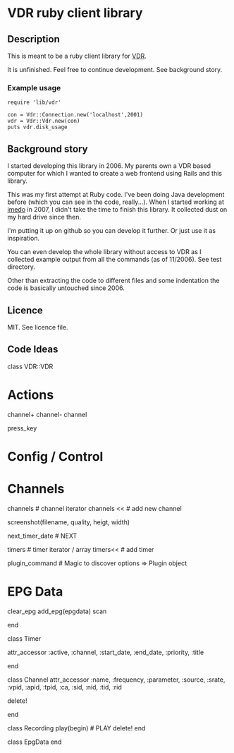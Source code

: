 # VDR ruby client library

## Description

This is meant to be a ruby client library for [VDR](http://www.tvdr.de/).

It is unfinished. Feel free to continue development. See background story.

### Example usage

    require 'lib/vdr'

    con = Vdr::Connection.new('localhost',2001)
    vdr = Vdr::Vdr.new(con)
    puts vdr.disk_usage


## Background story

I started developing this library in 2006. My parents own a VDR based computer for which I wanted to create a web frontend using Rails and this library.

This was my first attempt at Ruby code. I've been doing Java development before (which you can see in the code, really...). When I started working at [imedo](https://github.com/imedo/) in 2007, I didn't take the time to finish this library. It collected dust on my hard drive since then.

I'm putting it up on github so you can develop it further. Or just use it as inspiration.

You can even develop the whole library without access to VDR as I collected example output from all the commands (as of 11/2006). See test directory.

Other than extracting the code to different files and some indentation the code is basically untouched since 2006.

## Licence

MIT. See licence file.

## Code Ideas

class VDR::VDR

  # Actions
  channel+
  channel-
  channel

  press_key

  # Config / Control
  # Channels
  channels # channel iterator
  channels << # add new channel

  screenshot(filename, quality, heigt, width)

  next_timer_date # NEXT

  timers # timer iterator / array
  timers<<  # add timer

  plugin_command # Magic to discover options => Plugin object

  # EPG Data
  clear_epg
  add_epg(epgdata)
  scan

end

class Timer

  attr_accessor :active, :channel, :start_date, :end_date, :priority, :title

end

class Channel
  attr_accessor :name, :frequency, :parameter, :source, :srate, :vpid, :apid, :tpid, :ca, :sid, :nid, :tid, :rid

  delete!

end

class Recording
  play(begin) # PLAY
  delete!
end

class EpgData
end